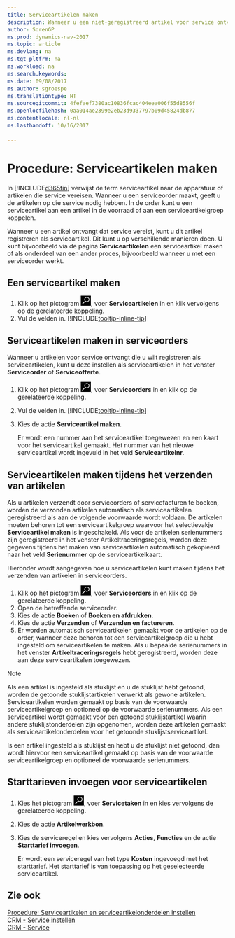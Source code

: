 ```yaml
---
title: Serviceartikelen maken
description: Wanneer u een niet-geregistreerd artikel voor service ontvangt, kunt u dit artikel registreren als serviceartikel.
author: SorenGP
ms.prod: dynamics-nav-2017
ms.topic: article
ms.devlang: na
ms.tgt_pltfrm: na
ms.workload: na
ms.search.keywords: 
ms.date: 09/08/2017
ms.author: sgroespe
ms.translationtype: HT
ms.sourcegitcommit: 4fefaef7380ac10836fcac404eea006f55d8556f
ms.openlocfilehash: 0aa014ae2399e2eb23d9337797b09d45824db877
ms.contentlocale: nl-nl
ms.lasthandoff: 10/16/2017

---
```

# <a name="how-to-create-service-items"></a>Procedure: Serviceartikelen maken
In [!INCLUDE[d365fin](includes/d365fin_md.md)] verwijst de term serviceartikel naar de apparatuur of artikelen die service vereisen. Wanneer u een serviceorder maakt, geeft u de artikelen op die service nodig hebben. In de order kunt u een serviceartikel aan een artikel in de voorraad of aan een serviceartikelgroep koppelen.    

Wanneer u een artikel ontvangt dat service vereist, kunt u dit artikel registreren als serviceartikel. Dit kunt u op verschillende manieren doen. U kunt bijvoorbeeld via de pagina **Serviceartikelen** een serviceartikel maken of als onderdeel van een ander proces, bijvoorbeeld wanneer u met een serviceorder werkt.   

## <a name="to-create-a-service-item"></a>Een serviceartikel maken  
1. Klik op het pictogram ![Zoeken naar pagina of rapport](media/ui-search/search_small.png "pictogram Zoeken naar pagina of rapport"), voer **Serviceartikelen** in en klik vervolgens op de gerelateerde koppeling.
2. Vul de velden in. [!INCLUDE[tooltip-inline-tip](includes/tooltip-inline-tip_md.md)]  

## <a name="to-create-service-items-within-a-service-order"></a>Serviceartikelen maken in serviceorders  
Wanneer u artikelen voor service ontvangt die u wilt registreren als serviceartikelen, kunt u deze instellen als serviceartikelen in het venster **Serviceorder** of **Serviceofferte**.  

1. Klik op het pictogram ![Zoeken naar pagina of rapport](media/ui-search/search_small.png "pictogram Zoeken naar pagina of rapport"), voer **Serviceorders** in en klik op de gerelateerde koppeling.  
2. Vul de velden in. [!INCLUDE[tooltip-inline-tip](includes/tooltip-inline-tip_md.md)]  
3. Kies de actie **Serviceartikel maken**.  

    Er wordt een nummer aan het serviceartikel toegewezen en een kaart voor het serviceartikel gemaakt. Het nummer van het nieuwe serviceartikel wordt ingevuld in het veld **Serviceartikelnr.**

## <a name="to-create-a-service-item-when-shipping-items"></a>Serviceartikelen maken tijdens het verzenden van artikelen  
Als u artikelen verzendt door serviceorders of servicefacturen te boeken, worden de verzonden artikelen automatisch als serviceartikelen geregistreerd als aan de volgende voorwaarde wordt voldaan. De artikelen moeten behoren tot een serviceartikelgroep waarvoor het selectievakje **Serviceartikel maken** is ingeschakeld. Als voor de artikelen serienummers zijn geregistreerd in het venster Artikeltraceringsregels, worden deze gegevens tijdens het maken van serviceartikelen automatisch gekopieerd naar het veld **Serienummer** op de serviceartikelkaart.  

Hieronder wordt aangegeven hoe u serviceartikelen kunt maken tijdens het verzenden van artikelen in serviceorders.  

1. Klik op het pictogram ![Zoeken naar pagina of rapport](media/ui-search/search_small.png "pictogram Zoeken naar pagina of rapport"), voer **Serviceorders** in en klik op de gerelateerde koppeling.  
2. Open de betreffende serviceorder.  
3. Kies de actie **Boeken** of **Boeken en afdrukken**.  
4. Kies de actie **Verzenden** of **Verzenden en factureren**.  
5. Er worden automatisch serviceartikelen gemaakt voor de artikelen op de order, wanneer deze behoren tot een serviceartikelgroep die u hebt ingesteld om serviceartikelen te maken. Als u bepaalde serienummers in het venster **Artikeltraceringsregels** hebt geregistreerd, worden deze aan deze serviceartikelen toegewezen.  

> [!NOTE]  
>  Als een artikel is ingesteld als stuklijst en u de stuklijst hebt getoond, worden de getoonde stuklijstartikelen verwerkt als gewone artikelen. Serviceartikelen worden gemaakt op basis van de voorwaarde serviceartikelgroep en optioneel op de voorwaarde serienummers. Als een serviceartikel wordt gemaakt voor een getoond stuklijstartikel waarin andere stuklijstonderdelen zijn opgenomen, worden deze artikelen gemaakt als serviceartikelonderdelen voor het getoonde stuklijstserviceartikel.  
>   
>  Is een artikel ingesteld als stuklijst en hebt u de stuklijst niet getoond, dan wordt hiervoor een serviceartikel gemaakt op basis van de voorwaarde serviceartikelgroep en optioneel de voorwaarde serienummers.  

## <a name="to-insert-a-starting-fee-for-a-service-item"></a>Starttarieven invoegen voor serviceartikelen
1. Kies het pictogram ![Zoeken naar pagina of rapport](media/ui-search/search_small.png "pictogram Zoeken naar pagina of rapport"), voer **Servicetaken** in en kies vervolgens de gerelateerde koppeling.
2. Kies de actie **Artikelwerkbon**.
3. Kies de serviceregel en kies vervolgens **Acties**, **Functies** en de actie **Starttarief invoegen**.  

    Er wordt een serviceregel van het type **Kosten** ingevoegd met het starttarief. Het starttarief is van toepassing op het geselecteerde serviceartikel.

## <a name="see-also"></a>Zie ook  
[Procedure: Serviceartikelen en serviceartikelonderdelen instellen](service-how-setup-service-items.md)  
[CRM - Service instellen](service-setup-service.md)  
[CRM - Service](service-service.md)  

